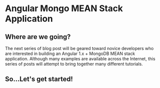 # Angular Mongo MEAN Stack Application

## Where are we going?

The next series of blog post will be geared toward novice developers who are interested in building an
Angular 1.x + MongoDB MEAN stack application.  Although many examples are available across the Internet, 
this series of posts will attempt to bring together many different tutorials.

## So...Let's get started!
